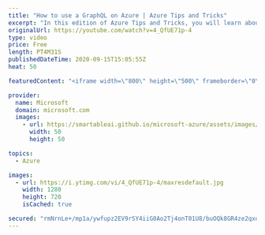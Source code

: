 ```yaml
---
title: "How to use a GraphQL on Azure | Azure Tips and Tricks"
excerpt: "In this edition of Azure Tips and Tricks, you will learn about GraphQL on Azure.   For more tips and tricks, visit: https://aka.ms/azuretipsandtricks   Get started with 12 months of free services and $200 USD in credit. Create your free account today with Microsoft Azure: https://azure.com/free  Azure"
originalUrl: https://youtube.com/watch?v=4_QfUE71p-4
type: video
price: Free
length: PT4M31S
publishedDateTime: 2020-09-15T15:05:55Z
heat: 50

featuredContent: "<iframe width=\"800\" height=\"500\" frameborder=\"0\" src=\"https://www.youtube.com/embed/4_QfUE71p-4\" allow=\"accelerometer; autoplay; encrypted-media; gyroscope; picture-in-picture\" allowfullscreen></iframe>"

provider:
  name: Microsoft
  domain: microsoft.com
  images:
    - url: https://smartableai.github.io/microsoft-azure/assets/images/organizations/microsoft.com-50x50.jpg
      width: 50
      height: 50

topics:
  - Azure

images:
  - url: https://i.ytimg.com/vi/4_QfUE71p-4/maxresdefault.jpg
    width: 1280
    height: 720
    isCached: true

secured: "rmNrnLe+/mp1a/ywfupz2EV9rSY4iiG0Ao2Tj4onT01U8/buOQk8GR4ze2qxqEdPPKoVFlquYCtVPHYZK9RvnhfHqt16FDS5oNOa6p3pUHx7KlqzQUp/8D0MwUa5kfPnpWVN3JwlP7FWPuhMIoBfQxiU9NPLt9pl3h2ZZ1s87zjKnExAvfyjRe9lAF+IZyMTNbYIuhKdr9a/mwPfTxmK4w59mzv+Wlv9SPWPeTtO5pf4gj+cyNwTPu8ljcUHnK11P2lXFfFTfMNV3NeoNKptETKD51Hz6bC3hY/XEC4RGYKscfKxza7UTgglxZe7yADcN5Wrb2d++6dT9Pi79M/c0MpKVJmvBHnk5tMIXyV1IO5FvHmZSFDhHsOhZFfZo7EnK13R0gcNpeV1Ea+gwuwu1TLFWTCYtSwzmr8ev1e2Fzc=;nJfjmiP/14OYXO30/oDJBw=="
---
```


